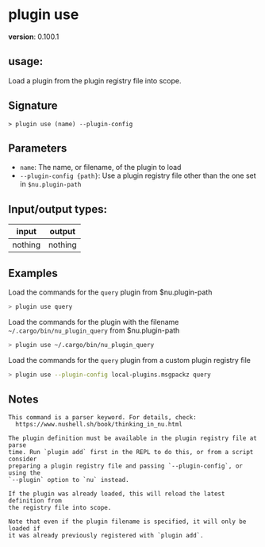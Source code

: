# plugin use

**version**: 0.100.1

## **usage**:

Load a plugin from the plugin registry file into scope.

## Signature

`> plugin use (name) --plugin-config`

## Parameters

- `name`: The name, or filename, of the plugin to load
- `--plugin-config {path}`: Use a plugin registry file other than the one set in `$nu.plugin-path`

## Input/output types:

| input   | output  |
| ------- | ------- |
| nothing | nothing |

## Examples

Load the commands for the `query` plugin from $nu.plugin-path

```bash
> plugin use query
```

Load the commands for the plugin with the filename `~/.cargo/bin/nu_plugin_query` from $nu.plugin-path

```bash
> plugin use ~/.cargo/bin/nu_plugin_query
```

Load the commands for the `query` plugin from a custom plugin registry file

```bash
> plugin use --plugin-config local-plugins.msgpackz query
```

## Notes

```text
This command is a parser keyword. For details, check:
  https://www.nushell.sh/book/thinking_in_nu.html

The plugin definition must be available in the plugin registry file at parse
time. Run `plugin add` first in the REPL to do this, or from a script consider
preparing a plugin registry file and passing `--plugin-config`, or using the
`--plugin` option to `nu` instead.

If the plugin was already loaded, this will reload the latest definition from
the registry file into scope.

Note that even if the plugin filename is specified, it will only be loaded if
it was already previously registered with `plugin add`.
```
